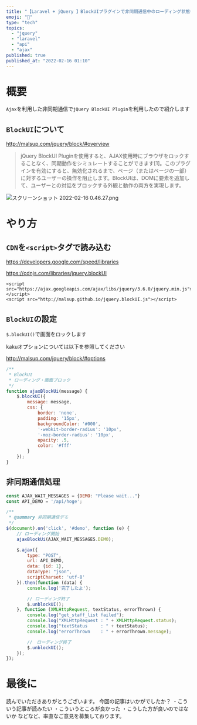 ```yaml
---
title: "【Laravel + jQuery 】BlockUIプラグインで非同期通信中のローディング状態を表示する"
emoji: "📖"
type: "tech"
topics:
  - "jquery"
  - "laravel"
  - "api"
  - "ajax"
published: true
published_at: "2022-02-16 01:10"
---
```


# 概要

`Ajax`を利用した非同期通信で`jQuery BlockUI Plugin`を利用したので紹介します

## `BlockUI`について

http://malsup.com/jquery/block/#overview

> jQuery BlockUI Pluginを使用すると、AJAX使用時にブラウザをロックすることなく、同期動作をシミュレートすることができます[1]。このプラグインを有効にすると、無効化されるまで、ページ（またはページの一部）に対するユーザーの操作を阻止します。BlockUIは、DOMに要素を追加して、ユーザーとの対話をブロックする外観と動作の両方を実現します。

![スクリーンショット 2022-02-16 0.46.27.png](https://qiita-image-store.s3.ap-northeast-1.amazonaws.com/0/555632/f0537f53-ea7a-0d3b-bfcf-095460eb1a4d.png)





# やり方

## `CDN`を`<script>`タグで読み込む


https://developers.google.com/speed/libraries

https://cdnjs.com/libraries/jquery.blockUI

```php:index.blade.php
<script src="https://ajax.googleapis.com/ajax/libs/jquery/3.6.0/jquery.min.js"></script>
<script src="http://malsup.github.io/jquery.blockUI.js"></script>
```

## `BlockUI`の設定

`$.blockUI()`で画面をロックします

kakuオプションについては以下を参照してください

http://malsup.com/jquery/block/#options


```js:index.js
/**
 * BlockUI
 * ローディング・画面ブロック
 */
function ajaxBlockUi(message) {
    $.blockUI({
        message: message,
        css: {
            border: 'none',
            padding: '15px',
            backgroundColor: '#000',
            '-webkit-border-radius': '10px',
            '-moz-border-radius': '10px',
            opacity: .5,
            color: '#fff'
        }
    });
}
```

## 非同期通信処理

```js:index.js
const AJAX_WAIT_MESSAGES = {DEMO: "Please wait..."}
const API_DEMO = '/api/hoge';

/**
 * @summary 非同期通信デモ
 */
$(document).on('click', '#demo', function (e) {
    // ローディング開始
    ajaxBlockUi(AJAX_WAIT_MESSAGES.DEMO);

    $.ajax({
        type: "POST",
        url: API_DEMO,
        data: {id: 1},
        dataType: "json",
        scriptCharset: 'utf-8'
    }).then(function (data) {
        console.log('完了したよ');

        // ローディング終了
        $.unblockUI();
    }, function (XMLHttpRequest, textStatus, errorThrown) {
        console.log("get_staff_list failed");
        console.log("XMLHttpRequest : " + XMLHttpRequest.status);
        console.log("textStatus     : " + textStatus);
        console.log("errorThrown    : " + errorThrown.message);

        //　ローディング終了
        $.unblockUI();
    });
});
```

# 最後に

読んでいただきありがとうございます。
今回の記事はいかがでしたか？
・こういう記事が読みたい
・こういうところが良かった
・こうした方が良いのではないか
などなど、率直なご意見を募集しております。
